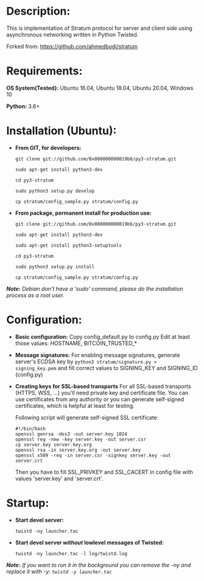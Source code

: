 
# Description:

This is implementation of Stratum protocol for server and client side
using asynchronous networking written in Python Twisted.

Forked from: https://github.com/ahmedbodi/stratum

# Requirements:
**OS System(Tested):** Ubuntu 16.04, Ubuntu 18.04, Ubuntu 20.04, Windows 10

**Python:** 3.6+

# Installation (Ubuntu):

 - **From GIT, for developers:**
   
	``` git clone git://github.com/0x000000000019b6/py3-stratum.git ```
   
	``` sudo apt-get install python3-dev ```
   
	``` cd py3-stratum ``` 
   
	``` sudo python3 setup.py develop ``` 
    
	``` cp stratum/config_sample.py stratum/config.py ```
    
 - **From package, permanent install for production use:**
   
	``` git clone git://github.com/0x000000000019b6/py3-stratum.git ```
   
	``` sudo apt-get install python3-dev ```
   
	``` sudo apt-get install python3-setuptools ```
   
	``` cd py3-stratum ``` 
   
	``` sudo python3 setup.py install ``` 

	``` cp stratum/config_sample.py stratum/config.py ```

***Note:*** *Debian don't have a 'sudo' command, please do the installation
process as a root user.*

# Configuration:

 - **Basic configuration:**
Copy config_default.py to config.py
Edit at least those values: HOSTNAME, BITCOIN_TRUSTED_*

 - **Message signatures:**
For enabling message signatures, generate server's ECDSA key by
```python3 stratum/signature.py > signing_key.pem```
and fill correct values to SIGNING_KEY and SIGNING_ID (config.py)

- **Creating keys for SSL-based transports**
For all SSL-based transports (HTTPS, WSS, ...) you'll need private key
and certificate file. You can use certificates from any authority or you can
generate self-signed certificates, which is helpful at least for testing.

	Following script will generate self-signed SSL certificate:
	
	```
	#!/bin/bash
	openssl genrsa -des3 -out server.key 1024
	openssl req -new -key server.key -out server.csr
	cp server.key server.key.org
	openssl rsa -in server.key.org -out server.key
	openssl x509 -req -in server.csr -signkey server.key -out server.crt
	```

	Then you have to fill SSL_PRIVKEY and SSL_CACERT in config file with
	values 'server.key' and 'server.crt'.

# Startup:

 - **Start devel server:**
	```
	twistd -ny launcher.tac
	```
	
 - **Start devel server *without* lowlevel messages of Twisted:**
	```
	twistd -ny launcher.tac -l log/twistd.log
	```

***Note:*** *If you want to run it in the background you can remove the -ny and replace it with -y: ```twistd -y launcher.tac```*

